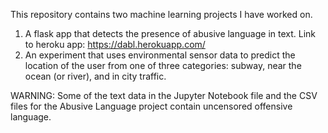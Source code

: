 This repository contains two machine learning projects I have worked on.
1. A flask app that detects the presence of abusive language in text. Link to heroku app: https://dabl.herokuapp.com/
2. An experiment that uses environmental sensor data to predict the location of the user from one of three categories: subway, near the ocean (or river), and in city traffic. 

WARNING: Some of the text data in the Jupyter Notebook file and the CSV files for the Abusive Language project contain uncensored offensive language. 


